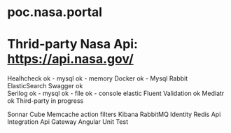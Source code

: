 # poc.nasa.portal

# Thrid-party Nasa Api: https://api.nasa.gov/

Healhcheck
	ok - mysql
	ok - memory
Docker
	ok - Mysql
	Rabbit
	ElasticSearch
Swagger
	ok	
Serilog
	ok - mysql
	ok - file
	ok - console
	elastic
Fluent Validation
	ok
Mediatr
	ok
Third-party
	in progress

Sonnar Cube
Memcache
action filters
Kibana
RabbitMQ
Identity
Redis
Api Integration
Api Gateway
Angular
Unit Test